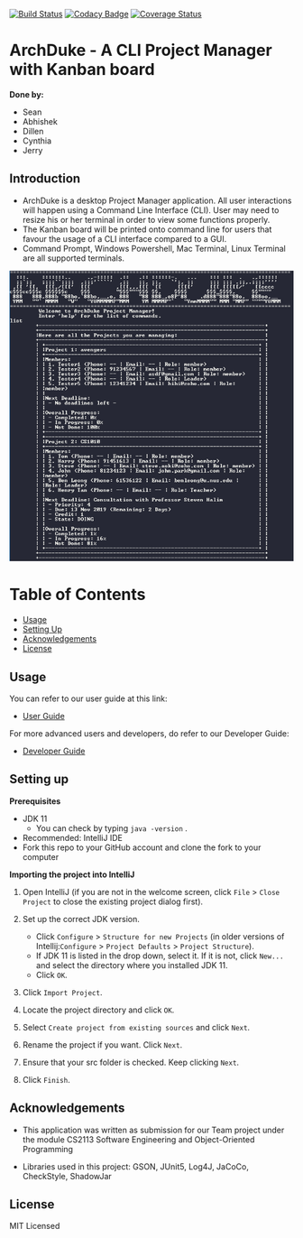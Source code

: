 [![Build Status](https://travis-ci.org/AY1920S1-CS2113-T13-1/main.svg?branch=master)](https://travis-ci.org/AY1920S1-CS2113-T13-1/main)
[![Codacy Badge](https://api.codacy.com/project/badge/Grade/7d04f3f11b98408999c532f54b787d37)](https://www.codacy.com/manual/Lucria/main?utm_source=github.com&amp;utm_medium=referral&amp;utm_content=AY1920S1-CS2113-T13-1/main&amp;utm_campaign=Badge_Grade)
[![Coverage Status](https://coveralls.io/repos/github/AY1920S1-CS2113-T13-1/main/badge.svg?branch=master)](https://coveralls.io/github/AY1920S1-CS2113-T13-1/main?branch=master)

# ArchDuke - A CLI Project Manager with Kanban board
**Done by:**
  * Sean
  * Abhishek
  * Dillen
  * Cynthia
  * Jerry

## Introduction
* ArchDuke is a desktop Project Manager application. All user interactions will happen using a Command Line Interface
 (CLI). User may need to resize his or her terminal in order to view some functions properly.
* The Kanban board will be printed onto command line for users that favour the usage of a CLI interface compared
 to a GUI.
 * Command Prompt, Windows Powershell, Mac Terminal, Linux Terminal are all supported terminals.

![UI of ArchDuke](docs/images/Ui.png)

# Table of Contents
* [Usage](#usage)
* [Setting Up](#setting-up)
* [Acknowledgements](#acknowledgements)
* [License](#license)

## Usage
You can refer to our user guide at this link:
*   [User Guide](./docs/[AY1920S1-CS2113-T13-1]-ArchDuke-UG.pdf)

For more advanced users and developers, do refer to our Developer Guide:
*   [Developer Guide](./docs/DeveloperGuide.adoc)

## Setting up

**Prerequisites**

* JDK 11
    * You can check by typing `java -version` .
* Recommended: IntelliJ IDE
* Fork this repo to your GitHub account and clone the fork to your computer

**Importing the project into IntelliJ**

1.  Open IntelliJ (if you are not in the welcome screen, click `File` > `Close Project` to close the existing project dialog first).

2.  Set up the correct JDK version.
    * Click `Configure` > `Structure for new Projects` (in older versions of Intellij:`Configure` > `Project Defaults` > `Project Structure`).
    * If JDK 11 is listed in the drop down, select it. If it is not, click `New...` and select the directory where you installed JDK 11.
    * Click `OK`.
3.  Click `Import Project`.

4.  Locate the project directory and click `OK`.

5.  Select `Create project from existing sources` and click `Next`.

6.  Rename the project if you want. Click `Next`.

7.  Ensure that your src folder is checked. Keep clicking `Next`.

8.  Click `Finish`.

## Acknowledgements 
  * This application was written as submission for our Team project under the module CS2113 Software Engineering and
 Object-Oriented Programming

  * Libraries used in this project: GSON, JUnit5, Log4J, JaCoCo, CheckStyle, ShadowJar

## License
MIT Licensed
